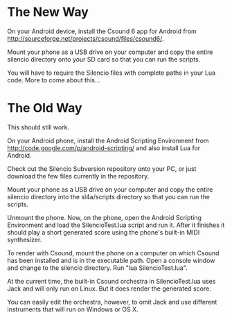 # The New Way #

On your Android device, install the Csound 6 app for Android from http://sourceforge.net/projects/csound/files/csound6/.

Mount your phone as a USB drive on your computer and copy the entire silencio directory onto your SD card so that you can run the scripts.

You will have to require the Silencio files with complete paths in your Lua code. More to come about this...

# The Old Way #

This should still work.

On your Android phone, install the Android Scripting Environment from http://code.google.com/p/android-scripting/ and also install Lua for Android.

Check out the Silencio Subversion repository onto your PC, or just download the few files currently in the repository.

Mount your phone as a USB drive on your computer and copy the entire silencio directory into the sl4a/scripts directory so that you can run the scripts.

Unmount the phone. Now, on the phone, open the Android Scripting Environment and load the SilencioTest.lua script and run it. After it finishes it should play a short generated score using the phone's built-in MIDI synthesizer.

To render with Csound, mount the phone on a computer on which Csound has been installed and is in the executable path. Open a console window and change to the silencio directory. Run "lua SilencioTest.lua".

At the current time, the built-in Csound orchestra in SilencioTest.lua uses Jack and will only run on Linux. But it does render the generated score.

You can easily edit the orchestra, however, to omit Jack and use different instruments that will run on Windows or OS X.